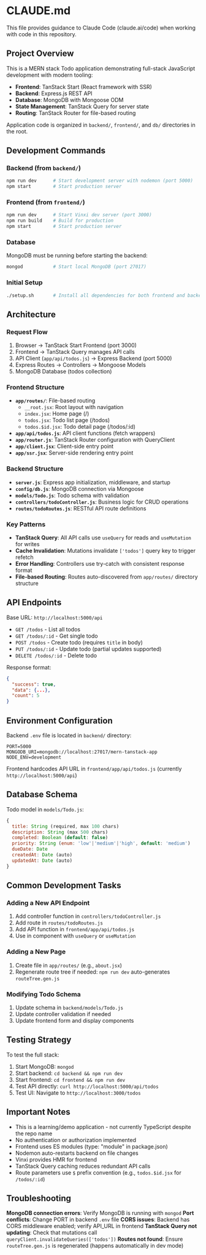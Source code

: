 # CLAUDE.md

This file provides guidance to Claude Code (claude.ai/code) when working with code in this repository.

## Project Overview

This is a MERN stack Todo application demonstrating full-stack JavaScript development with modern tooling:
- **Frontend**: TanStack Start (React framework with SSR)
- **Backend**: Express.js REST API
- **Database**: MongoDB with Mongoose ODM
- **State Management**: TanStack Query for server state
- **Routing**: TanStack Router for file-based routing

Application code is organized in `backend/`, `frontend/`, and `db/` directories in the root.

## Development Commands

### Backend (from `backend/`)
```bash
npm run dev      # Start development server with nodemon (port 5000)
npm start        # Start production server
```

### Frontend (from `frontend/`)
```bash
npm run dev      # Start Vinxi dev server (port 3000)
npm run build    # Build for production
npm start        # Start production server
```

### Database
MongoDB must be running before starting the backend:
```bash
mongod           # Start local MongoDB (port 27017)
```

### Initial Setup
```bash
./setup.sh       # Install all dependencies for both frontend and backend
```

## Architecture

### Request Flow
1. Browser → TanStack Start Frontend (port 3000)
2. Frontend → TanStack Query manages API calls
3. API Client (`app/api/todos.js`) → Express Backend (port 5000)
4. Express Routes → Controllers → Mongoose Models
5. MongoDB Database (todos collection)

### Frontend Structure
- **`app/routes/`**: File-based routing
  - `__root.jsx`: Root layout with navigation
  - `index.jsx`: Home page (/)
  - `todos.jsx`: Todo list page (/todos)
  - `todos.$id.jsx`: Todo detail page (/todos/:id)
- **`app/api/todos.js`**: API client functions (fetch wrappers)
- **`app/router.js`**: TanStack Router configuration with QueryClient
- **`app/client.jsx`**: Client-side entry point
- **`app/ssr.jsx`**: Server-side rendering entry point

### Backend Structure
- **`server.js`**: Express app initialization, middleware, and startup
- **`config/db.js`**: MongoDB connection via Mongoose
- **`models/Todo.js`**: Todo schema with validation
- **`controllers/todoController.js`**: Business logic for CRUD operations
- **`routes/todoRoutes.js`**: RESTful API route definitions

### Key Patterns
- **TanStack Query**: All API calls use `useQuery` for reads and `useMutation` for writes
- **Cache Invalidation**: Mutations invalidate `['todos']` query key to trigger refetch
- **Error Handling**: Controllers use try-catch with consistent response format
- **File-based Routing**: Routes auto-discovered from `app/routes/` directory structure

## API Endpoints

Base URL: `http://localhost:5000/api`

- `GET /todos` - List all todos
- `GET /todos/:id` - Get single todo
- `POST /todos` - Create todo (requires `title` in body)
- `PUT /todos/:id` - Update todo (partial updates supported)
- `DELETE /todos/:id` - Delete todo

Response format:
```json
{
  "success": true,
  "data": {...},
  "count": 5
}
```

## Environment Configuration

Backend `.env` file is located in `backend/` directory:
```env
PORT=5000
MONGODB_URI=mongodb://localhost:27017/mern-tanstack-app
NODE_ENV=development
```

Frontend hardcodes API URL in `frontend/app/api/todos.js` (currently `http://localhost:5000/api`)

## Database Schema

Todo model in `models/Todo.js`:
```javascript
{
  title: String (required, max 100 chars)
  description: String (max 500 chars)
  completed: Boolean (default: false)
  priority: String (enum: 'low'|'medium'|'high', default: 'medium')
  dueDate: Date
  createdAt: Date (auto)
  updatedAt: Date (auto)
}
```

## Common Development Tasks

### Adding a New API Endpoint
1. Add controller function in `controllers/todoController.js`
2. Add route in `routes/todoRoutes.js`
3. Add API function in `frontend/app/api/todos.js`
4. Use in component with `useQuery` or `useMutation`

### Adding a New Page
1. Create file in `app/routes/` (e.g., `about.jsx`)
2. Regenerate route tree if needed: `npm run dev` auto-generates `routeTree.gen.js`

### Modifying Todo Schema
1. Update schema in `backend/models/Todo.js`
2. Update controller validation if needed
3. Update frontend form and display components

## Testing Strategy

To test the full stack:
1. Start MongoDB: `mongod`
2. Start backend: `cd backend && npm run dev`
3. Start frontend: `cd frontend && npm run dev`
4. Test API directly: `curl http://localhost:5000/api/todos`
5. Test UI: Navigate to `http://localhost:3000/todos`

## Important Notes

- This is a learning/demo application - not currently TypeScript despite the repo name
- No authentication or authorization implemented
- Frontend uses ES modules (type: "module" in package.json)
- Nodemon auto-restarts backend on file changes
- Vinxi provides HMR for frontend
- TanStack Query caching reduces redundant API calls
- Route parameters use `$` prefix convention (e.g., `todos.$id.jsx` for `/todos/:id`)

## Troubleshooting

**MongoDB connection errors**: Verify MongoDB is running with `mongod`
**Port conflicts**: Change PORT in backend `.env` file
**CORS issues**: Backend has CORS middleware enabled; verify API_URL in frontend
**TanStack Query not updating**: Check that mutations call `queryClient.invalidateQueries(['todos'])`
**Routes not found**: Ensure `routeTree.gen.js` is regenerated (happens automatically in dev mode)

